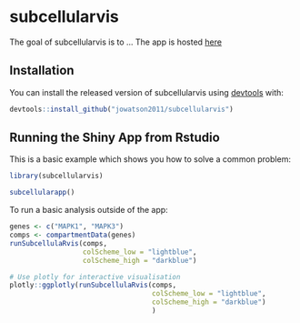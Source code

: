 
# subcellularvis

<!-- badges: start -->
<!-- badges: end -->

The goal of subcellularvis is to ...
The app is hosted [here]()

## Installation

You can install the released version of subcellularvis using [devtools](https://cran.r-project.org/web/packages/devtools/index.html) with:

``` r
devtools::install_github("jowatson2011/subcellularvis")
```

## Running the Shiny App from Rstudio

This is a basic example which shows you how to solve a common problem:

``` r
library(subcellularvis)

subcellularapp()
```

To run a basic analysis outside of the app:
``` r
genes <- c("MAPK1", "MAPK3")
comps <- compartmentData(genes)
runSubcellulaRvis(comps, 
                  colScheme_low = "lightblue", 
                  colScheme_high = "darkblue")

# Use plotly for interactive visualisation
plotly::ggplotly(runSubcellulaRvis(comps, 
                                   colScheme_low = "lightblue", 
                                   colScheme_high = "darkblue")
                                   )
```

